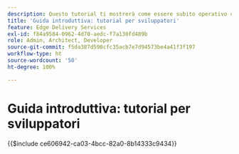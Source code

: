 ```yaml
---
description: Questo tutorial ti mostrerà come essere subito operativo con un nuovo progetto di Adobe Experience Manager (AEM). In dieci o venti minuti, avrai realizzato il tuo sito e sarai in grado di creare, visualizzare in anteprima e pubblicare i tuoi contenuti, stili e aggiungere nuovi blocchi.
title: 'Guida introduttiva: tutorial per sviluppatori'
feature: Edge Delivery Services
exl-id: f84a9584-0962-4d70-aedc-f7a130fd489b
role: Admin, Architect, Developer
source-git-commit: f5da387d598cfc35acb7e7d94573be4a41f3f197
workflow-type: ht
source-wordcount: '50'
ht-degree: 100%

---
```


# Guida introduttiva: tutorial per sviluppatori

{{$include ce606942-ca03-4bcc-82a0-8b14333c9434}}
